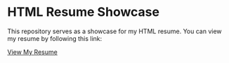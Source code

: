 # HTML Resume Showcase

This repository serves as a showcase for my HTML resume. You can view my resume by following this link:

[View My Resume]([link-to-live-resume](https://jandelli.github.io/Resume/)https://jandelli.github.io/Resume/)
